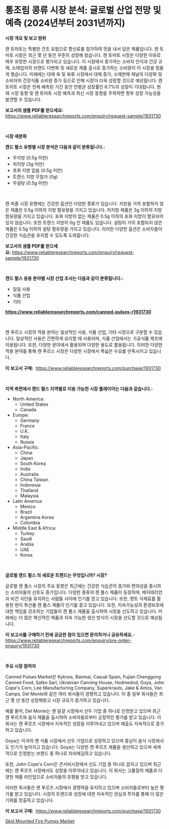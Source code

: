 <p><h1>통조림 콩류 시장 분석: 글로벌 산업 전망 및 예측 (2024년부터 2031년까지)</h1></p><p><strong>시장 개요 및 보고 범위</strong></p>
<p><p>캔 토마토는 특별한 건초 요법으로 향신료를 첨가하여 맛을 내서 담은 제품입니다. 캔 토마토 시장은 최근 몇 년 동안 꾸준히 성장해 왔습니다. 캔 토마토 시장은 다양한 이유로 매우 유망한 시장으로 평가되고 있습니다. 이 시장에서 증가하는 소비자 인식과 건강 규제, 소매업자의 브랜드 다변화 및 새로운 제품 출시로 증가하는 소비량이 이 시장을 힘들게 했습니다. 미래에는 대체 육 및 육류 시장에서 대체 증가, 소매판매 채널의 다양화 및 소비자의 건강식품 소비량 증가 등으로 인해 시장이 더욱 성장할 것으로 예상됩니다. 캔 토마토 시장은 전체 예측된 기간 동안 연평균 성장률인 6.7%의 성장이 기대됩니다. 현재 시장 동향 및 캔 토마토 시장 예측과 최신 시장 동향을 주목하면 향후 성장 가능성을 발견할 수 있습니다.</p></p>
<p><strong>보고서의 샘플 PDF를 받으세요:</strong> <a href="https://www.reliableresearchreports.com/enquiry/request-sample/1931730">https://www.reliableresearchreports.com/enquiry/request-sample/1931730</a></p>
<p>&nbsp;</p>
<p><strong>시장 세분화</strong></p>
<p><strong>캔드 펄스 유형별 시장 분석은 다음과 같이 분류됩니다.:</strong></p>
<p><ul><li>무지방 (0.5g 미만)</li><li>저지방 (3g 미만)</li><li>포화 지방 없음 (0.5g 미만)</li><li>트랜스 지방 무첨가 (0g)</li><li>무설탕 (0.5g 미만)</li></ul></p>
<p>&nbsp;</p>
<p><p>캔 퍼즐 시장 유형에는 건강한 옵션인 다양한 종류가 있습니다. 지방을 거의 포함하지 않은 제품은 0.5g 이하의 지방 함유량을 가지고 있습니다. 저지방 제품은 3g 이하의 지방 함유량을 가지고 있습니다. 포화 지방이 없는 제품은 0.5g 이하의 포화 지방이 함유되어 있지 않습니다. 또한 트랜스 지방이 0g 인 제품도 있습니다. 설탕이 거의 포함되지 않은 제품은 0.5g 이하의 설탕 함유량을 가지고 있습니다. 이러한 다양한 옵션은 소비자들이 건강한 식습관을 유지할 수 있도록 도와줍니다.</p></p>
<p><strong>보고서의 샘플 PDF를 받으세요:</strong>&nbsp;<a href="https://www.reliableresearchreports.com/enquiry/request-sample/1931730">https://www.reliableresearchreports.com/enquiry/request-sample/1931730</a></p>
<p>&nbsp;</p>
<p><strong> 캔드 펄스 응용 분야별 시장 산업 조사는 다음과 같이 분류됩니다.:</strong></p>
<p><ul><li>일일 사용</li><li>식품 산업</li><li>기타</li></ul></p>
<p><strong><a href="https://www.reliableresearchreports.com/canned-pulses-r1931730">https://www.reliableresearchreports.com/canned-pulses-r1931730</a></strong></p>
<p>&nbsp;</p>
<p><p>캔 푸르스 시장의 적용 분야는 일상적인 사용, 식품 산업, 기타 시장으로 구분할 수 있습니다. 일상적인 사용은 간편하게 요리할 때 사용되며, 식품 산업에서는 가공식품 제조에 이용됩니다. 또한, 다양한 분야에서 활용되며 다양한 용도로 활용됩니다. 이러한 다양한 적용 분야를 통해 캔 푸르스 시장은 다양한 시장에서 폭넓은 수요를 만족시키고 있습니다.</p></p>
<p><strong>이 보고서 구매:</strong>&nbsp; <a href="https://www.reliableresearchreports.com/purchase/1931730">https://www.reliableresearchreports.com/purchase/1931730</a></p>
<p>&nbsp;</p>
<p><strong>지역 측면에서 캔드 펄스 지역별로 이용 가능한 시장 플레이어는 다음과 같습니다.:</strong></p>
<p><ul>
    <li>
        North America:
        <ul>
            <li>United States</li>
            <li>Canada</li>
        </ul>
    </li>
    <li>
        Europe:
        <ul>
            <li>Germany</li>
            <li>France</li>
            <li>U.K.</li>
            <li>Italy</li>
            <li>Russia</li>
        </ul>
    </li>
    <li>
        Asia-Pacific:
        <ul>
            <li>China</li>
            <li>Japan</li>
            <li>South Korea</li>
            <li>India</li>
            <li>Australia</li>
            <li>China Taiwan</li>
            <li>Indonesia</li>
            <li>Thailand</li>
            <li>Malaysia</li>
        </ul>
    </li>
    <li>
        Latin America:
        <ul>
            <li>Mexico</li>
            <li>Brazil</li>
            <li>Argentina Korea</li>
            <li>Colombia</li>
        </ul>
    </li>
    <li>
        Middle East & Africa:
        <ul>
            <li>Turkey</li>
            <li>Saudi</li>
            <li>Arabia</li>
            <li>UAE</li>
            <li>Korea</li>
        </ul>
    </li>
    </ul></p>
<p>&nbsp;</p>
<p><strong>글로벌 캔드 펄스 의 새로운 트렌드는 무엇입니까? 시장?</strong></p>
<p><p>글로벌 캔 풀스 시장의 주요 동향은 최근에는 건강한 식습관의 증가와 편의성을 중시하는 소비자들의 선호도 증가입니다. 다양한 종류의 캔 풀스 제품이 등장하며, 베지테리언과 비건 식단을 유지하는 사람들 사이에 인기를 얻고 있습니다. 또한, 향토 식재료를 활용한 현지 특산품 캔 풀스 제품이 인기를 끌고 있습니다. 또한, 지속가능성과 환경보호에 대한 책임을 강조하는 기업들이 캔 풀스 제품을 출시하여 시장을 선도하고 있습니다. 미래에는 더 많은 혁신적인 제품과 지속 가능한 생산 방식이 시장을 선도할 것으로 예상됩니다. </p></p>
<p><strong>이 보고서를 구매하기 전에 궁금한 점이 있으면 문의하거나 공유하세요.</strong>- <a href="https://www.reliableresearchreports.com/enquiry/pre-order-enquiry/1931730">https://www.reliableresearchreports.com/enquiry/pre-order-enquiry/1931730</a></p>
<p>&nbsp;</p>
<p><strong>주요 시장 참여자</strong></p>
<p><p>Canned Pulses Market은 Kyknos, Banmai, Casual Spain, Fujian Chenggong Canned Food, Satko Sarl, Ukrainian Canning House, Hodmedod, Goya, John Cope's Corn, Lee Manufacturing Company, Superkrauts, Jake & Amos, Van Camps, Del Monte와 같은 여러 회사들이 경쟁하고 있습니다. 이 중 일부 회사들은 최근 몇 년 동안 성장해왔고 시장 규모가 증가하고 있습니다.</p><p>예를 들어, Del Monte는 캔 달걀 시장에서 선두 기업 중 하나로 인정받고 있으며 최근 캔 푸르츠와 음식 제품을 출시하여 소비자들로부터 긍정적인 평가를 받고 있습니다. 이 회사는 캔 푸르츠 시장에서 지속적인 성장을 이루어내고 있으며 매출도 지속적으로 증가하고 있습니다.</p><p>Goya는 미국의 캔 식품 시장에서 선두 기업으로 성장하고 있으며 중남미 음식 시장에서도 인기가 높아지고 있습니다. Goya는 다양한 캔 푸르츠 제품을 생산하고 있으며 세계적으로 인정받는 브랜드 중 하나로 자리매김하고 있습니다.</p><p>또한, John Cope's Corn은 콘서비시장에서 선도 기업 중 하나로 꼽히고 있으며 최근에는 캔 푸르츠 시장에서도 성장을 이루어내고 있습니다. 이 회사는 고품질의 제품과 다양한 제품 라인업으로 소비자들의 호평을 받고 있습니다.</p><p>이러한 회사들은 캔 푸르츠 시장에서 경쟁력을 유지하고 있으며 소비자들로부터 높은 평가를 받고 있습니다. 시장의 트렌드와 성장에 대한 지속적인 관심과 투자를 통해 더 많은 기회를 창출하고 있습니다.</p></p>
<p><strong>이 보고서 구매:</strong>&nbsp;&nbsp;<a href="https://www.reliableresearchreports.com/purchase/1931730">https://www.reliableresearchreports.com/purchase/1931730</a></p>
<p><p><a href="https://github.com/GroverBarry/Market-Research-Report-List-4/blob/main/skid-mounted-fire-pumps-market.md">Skid Mounted Fire Pumps Market</a></p></p>